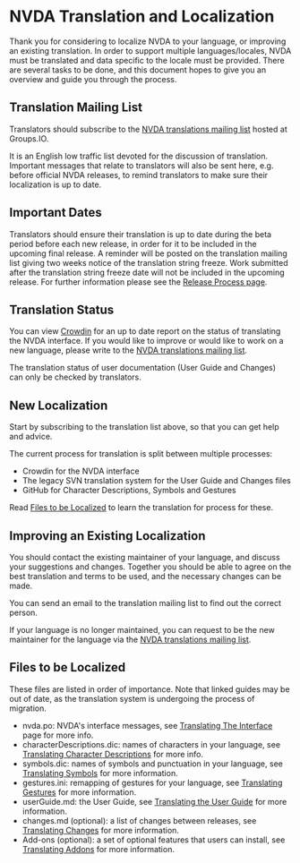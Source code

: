 # NVDA Translation and Localization

Thank you for considering to localize NVDA to your language, or improving an existing translation.
In order to support multiple languages/locales, NVDA must be translated and data specific to the locale must be provided.
There are several tasks to be done, and this document hopes to give you an overview and guide you through the process.

## Translation Mailing List
Translators should subscribe to the [NVDA translations mailing list](https://groups.io/g/nvda-translations) hosted at Groups.IO.

It is an English low traffic list devoted for the discussion of translation. 
Important messages that relate to translators will also be sent here, e.g. before official NVDA releases, to remind translators to make sure their localization is up to date.

## Important Dates

Translators should ensure their translation is up to date during the beta period before each new release, in order for it to be included in the upcoming final release.
A reminder will be posted on the translation mailing list giving two weeks notice of the translation string freeze.
Work submitted after the translation string freeze date will not be included in the upcoming release.
For further information please see the [Release Process page](https://github.com/nvaccess/nvda/blob/master/projectDocs/community/releaseProcess.md).

## Translation Status

You can view [Crowdin](https://crowdin.com/project/nvda) for an up to date report on the status of translating the NVDA interface.
If you would like to improve or would like to work on a new language, please write to the [NVDA translations mailing list](https://groups.io/g/nvda-translations).

The translation status of user documentation (User Guide and Changes) can only be checked by translators.

## New Localization
Start by subscribing to the translation list above, so that you can get help and advice.

The current process for translation is split between multiple processes:
- Crowdin for the NVDA interface
- The legacy SVN translation system for the User Guide and Changes files
- GitHub for Character Descriptions, Symbols and Gestures

Read [Files to be Localized](#files-to-be-localized) to learn the translation for process for these.

## Improving an Existing Localization
You should contact the existing maintainer of your language, and discuss your suggestions and changes.
Together you should be able to agree on the best translation and terms to be used, and the necessary changes can be made.

You can send an email to the translation mailing list to find out the correct person. 

If your language is no longer maintained, you can request to be the new maintainer for the language via the [NVDA translations mailing list](https://groups.io/g/nvda-translations).

## Files to be Localized
These files are listed in order of importance.
Note that linked guides may be out of date, as the translation system is undergoing the process of migration.

- nvda.po: NVDA's interface messages, see [Translating The Interface](https://github.com/nvaccess/nvda/wiki/TranslatingTheInterface) page for more info.
- characterDescriptions.dic: names of characters in your language, see [Translating Character Descriptions](https://github.com/nvaccess/nvda/wiki/TranslatingCharacterDescriptions) for more info.
- symbols.dic: names of symbols and punctuation in your language, see [Translating Symbols](https://github.com/nvaccess/nvda/wiki/TranslatingSymbols) for more information.
- gestures.ini: remapping of gestures for your language, see [Translating Gestures](https://github.com/nvaccess/nvda/wiki/TranslatingGestures) for more information.
- userGuide.md: the User Guide, see [Translating the User Guide](https://github.com/nvaccess/nvda/wiki/TranslatingUserGuide) for more information.
- changes.md (optional): a list of changes between releases, see [Translating Changes](https://github.com/nvaccess/nvda/wiki/TranslatingChanges) for more information.
- Add-ons (optional): a set of optional features that users can install, see [Translating Addons](https://github.com/nvaccess/nvda/wiki/TranslatingAddons) for more information.
